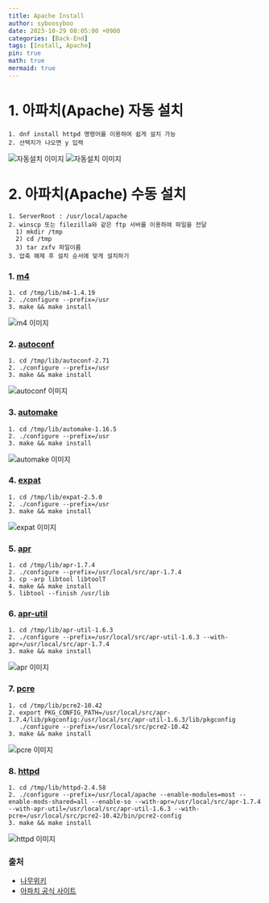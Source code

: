 ```yaml
---
title: Apache Install
author: syboosyboo
date: 2023-10-29 08:05:00 +0900
categories: [Back-End]
tags: [Install, Apache]
pin: true
math: true
mermaid: true
---
```



# 1. 아파치(Apache) 자동 설치

    1. dnf install httpd 명령어를 이용하여 쉽게 설치 가능
    2. 선택지가 나오면 y 입력

  ![자동설치 이미지](../assets/img/apache_install/1.png)
  ![자동설치 이미지](../assets/img/apache_install/2.png)

# 2. 아파치(Apache) 수동 설치

    1. ServerRoot : /usr/local/apache
    2. winscp 또는 filezilla와 같은 ftp 서버를 이용하여 파일을 전달
      1) mkdir /tmp
      2) cd /tmp
      3) tar zxfv 파일이름
    3. 압축 해제 후 설치 순서에 맞게 설치하기

### 1. [m4](https://ftp.gnu.org/gnu/m4/)
    1. cd /tmp/lib/m4-1.4.19
    2. ./configure --prefix=/usr
    3. make && make install

![m4 이미지](../assets/img/apache_install/m4.png)

### 2. [autoconf](https://ftp.gnu.org/gnu/autoconf/)
    1. cd /tmp/lib/autoconf-2.71
    2. ./configure --prefix=/usr
    3. make && make install

![autoconf 이미지](../assets/img/apache_install/autoconf.png)

### 3. [automake](https://ftp.gnu.org/gnu/automake/)
    1. cd /tmp/lib/automake-1.16.5
    2. ./configure --prefix=/usr
    3. make && make install

![automake 이미지](../assets/img/apache_install/automake.png)

### 4. [expat](https://github.com/libexpat/libexpat/releases)
    1. cd /tmp/lib/expat-2.5.0
    2. ./configure --prefix=/usr
    3. make && make install

![expat 이미지](../assets/img/apache_install/expat.png)

### 5. [apr](https://apr.apache.org/download.cgi)
    1. cd /tmp/lib/apr-1.7.4
    2. ./configure --prefix=/usr/local/src/apr-1.7.4
    3. cp -arp libtool libtoolT
    4. make && make install
    5. libtool --finish /usr/lib

### 6. [apr-util](https://apr.apache.org/download.cgi)
    1. cd /tmp/lib/apr-util-1.6.3
    2. ./configure --prefix=/usr/local/src/apr-util-1.6.3 --with-apr=/usr/local/src/apr-1.7.4
    3. make && make install

![apr 이미지](../assets/img/apache_install/apr.png)

### 7. [pcre](https://github.com/PCRE2Project/pcre2/releases)
    1. cd /tmp/lib/pcre2-10.42
    2. export PKG_CONFIG_PATH=/usr/local/src/apr-1.7.4/lib/pkgconfig:/usr/local/src/apr-util-1.6.3/lib/pkgconfig
       ./configure --prefix=/usr/local/src/pcre2-10.42
    3. make && make install

![pcre 이미지](../assets/img/apache_install/pcre.png)

### 8. [httpd](https://httpd.apache.org/download.cgi)
    1. cd /tmp/lib/httpd-2.4.58
    2. ./configure --prefix=/usr/local/apache --enable-modules=most --enable-mods-shared=all --enable-so --with-apr=/usr/local/src/apr-1.7.4 --with-apr-util=/usr/local/src/apr-util-1.6.3 --with-pcre=/usr/local/src/pcre2-10.42/bin/pcre2-config
    3. make && make install

![httpd 이미지](../assets/img/apache_install/httpd.png)



### 출처
- [나무위키](https://namu.wiki/)
- [아파치 공식 사이트](https://httpd.apache.org/)
